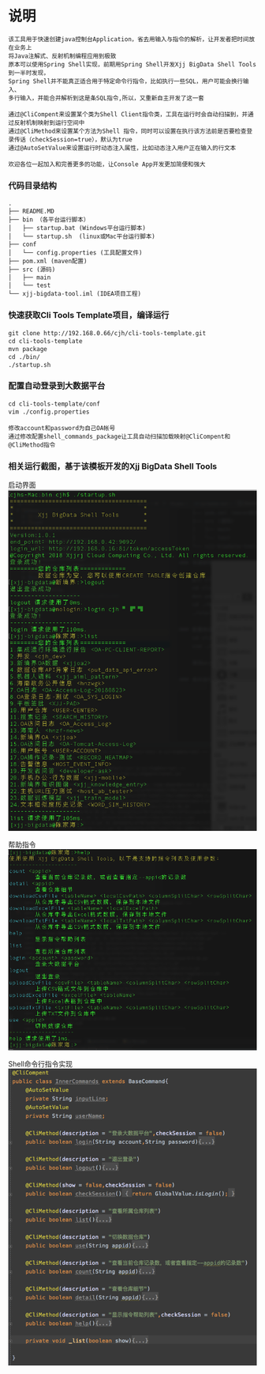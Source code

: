 # 说明
    该工具用于快速创建java控制台Application，省去用输入与指令的解析，让开发者把时间放在业务上
    将Java注解式、反射机制编程应用到极致
    原本可以使用Spring Shell实现，前期用Spring Shell开发Xjj BigData Shell Tools到一半时发现，
    Spring Shell并不能真正适合用于特定命令行指令，比如执行一些SQL，用户可能会换行输入、
    多行输入，并能合并解析到这是条SQL指令,所以，又重新自主开发了这一套

    通过@CliCompent来设置某个类为Shell Client指令类，工具在运行时会自动扫描到，并通过反射机制映射到运行空间中
    通过@CliMethod来设置某个方法为Shell 指令，同时可以设置在执行该方法前是否要检查登录传话（checkSession=true），默认为true
    通过@AutoSetValue来设置运行时动态注入属性，比如动态注入用户正在输入的行文本

    欢迎各位一起加入和完善更多的功能，让Console App开发更加简便和强大
### 代码目录结构
    .
    ├── README.MD
    ├── bin （各平台运行脚本）
    │   ├── startup.bat (Windows平台运行脚本)
    │   └── startup.sh  (linux或Mac平台运行脚本)
    ├── conf
    │   └── config.properties (工具配置文件)
    ├── pom.xml (maven配置)
    ├── src (源码)
    │   ├── main
    │   └── test
    └── xjj-bigdata-tool.iml (IDEA项目工程)
### 快速获取Cli Tools Template项目，编译运行

    git clone http://192.168.0.66/cjh/cli-tools-template.git
    cd cli-tools-template
    mvn package
    cd ./bin/
    ./startup.sh
### 配置自动登录到大数据平台
    cd cli-tools-template/conf
    vim ./config.properties

    修改account和password为自己OA帐号
    通过修改配置shell_commands_package让工具自动扫描加载映射@CliCompent和@CliMethod指令
### 相关运行截图，基于该模板开发的Xjj BigData Shell Tools
启动界面
![startup](doc/startup.png)
    
帮助指令
![help](doc/help.png)
    
Shell命令行指令实现
![command](doc/command.png) 